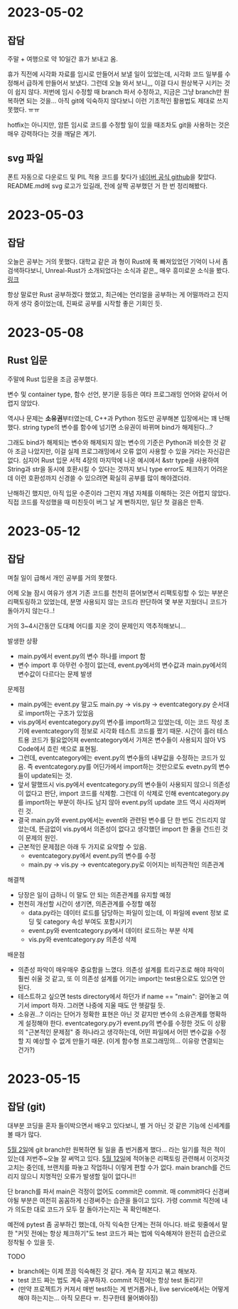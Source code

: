 # 2023-05-02

## 잡담

주말 + 여행으로 약 10일간 휴가 보내고 옴.

휴가 직전에 시각화 자료를 임시로 만들어서 보낼 일이 있었는데, 시각화 코드 일부를 수정해서 급하게 만들어서 보냈다. 그런데 오늘 와서 보니,,, 이걸 다시 원상복구 시키는 것이 쉽지 않다. 저번에 임시 수정할 때 branch 파서 수정하고, 지금은 그냥 branch만 원복하면 되는 것을... 아직 git에 익숙하지 않다보니 이런 기초적인 활용법도 제대로 쓰지 못했다. ㅠㅠ

hotfix는 아니지만, 암튼 임시로 코드를 수정할 일이 있을 때조차도 git을 사용하는 것은 매우 강력하다는 것을 깨달은 계기.

## svg 파일

폰트 자동으로 다운로드 및 PIL 적용 코드를 찾다가 [네이버 공식 github](https://github.com/naver/nanumfont/blob/master/README.md)을 찾았다. README.md에 svg 로고가 있길래, 전에 살짝 공부했던 거 한 번 정리해봤다.

# 2023-05-03

## 잡담

오늘은 공부는 거의 못했다. 대학교 같은 과 형이 Rust에 푹 빠져있었던 기억이 나서 좀 검색하다보니, Unreal-Rust가 소개되었다는 소식과 같은,, 매우 흥미로운 소식을 봤다. [링크](https://careerly.co.kr/comments/68058)

항상 말로만 Rust 공부하겠다 했었고, 최근에는 언리얼을 공부하는 게 어떨까라고 진지하게 생각 중이었는데, 진짜로 공부를 시작할 좋은 기회인 듯.

# 2023-05-08

## Rust 입문

주말에 Rust 입문을 조금 공부했다. 

변수 및 container type, 함수 선언, 분기문 등등은 여타 프로그래밍 언어와 같아서 어렵지 않았다. 

역시나 문제는 **소유권**부터였는데, C++과 Python 정도만 공부해본 입장에서는 꽤 난해했다. string type의 변수를 함수에 넘기면 소유권이 바뀌며 bind가 해제된다...? 

그래도 bind가 해제되는 변수와 해제되지 않는 변수의 기준은 Python과 비슷한 것 같아 조금 나았지만, 이걸 실제 프로그래밍에서 오류 없이 사용할 수 있을 거라는 자신감은 없다. 심지어 Rust 입문 서적 4장의 마지막에 나온 예시에서 &str type을 사용하여 String과 str을 동시에 호환시킬 수 있다는 것까지 보니 type error도 체크하기 어려운데 이런 호환성까지 신경쓸 수 있으려면 확실히 공부를 많이 해야겠더라.

난해하긴 했지만, 아직 입문 수준이라 그런지 개념 자체를 이해하는 것은 어렵지 않았다. 직접 코드를 작성했을 때 미친듯이 버그 날 게 뻔하지만, 일단 첫 걸음은 만족.

# 2023-05-12

## 잡담

며칠 일이 급해서 개인 공부를 거의 못했다.

어제 오늘 잠시 여유가 생겨 기존 코드를 천천히 뜯어보면서 리팩토링할 수 있는 부분은 리팩토링하고 있었는데, 분명 사용되지 않는 코드라 판단하여 몇 부분 지웠더니 코드가 돌아가지 않는다..!

거의 3~4시간동안 도대체 어디를 지운 것이 문제인지 역추적해보니...

발생한 상황

- main.py에서 event.py의 변수 하나를 import 함
- 변수 import 후 아무런 수정이 없는데, event.py에서의 변수값과 main.py에서의 변수값이 다르다는 문제 발생

문제점

- main.py에는 event.py 말고도 main.py -> vis.py -> eventcategory.py 순서대로 import하는 구조가 있었음
- vis.py에서 eventcategory.py의 변수를 import하고 있었는데, 이는 코드 작성 초기에 eventcategory의 정보로 시각화 테스트 코드를 짰기 때문. 시간이 흘러 테스트용 코드가 필요없어져 eventcategory에서 가져온 변수들이 사용되지 않아 VS Code에서 흐린 색으로 표현됨.
- 그런데, eventcategory에는 event.py의 변수들의 내부값을 수정하는 코드가 있음. 즉 eventcategory.py를 어딘가에서 import하는 것만으로도 evetn.py의 변수들이 update되는 것.
- 앞서 말했뜨시 vis.py에서 eventcategory.py의 변수들이 사용되지 않으니 의존성이 없다고 판단, import 코드를 삭제함. 그런데 이 삭제로 인해 eventcategory.py를 import하는 부분이 하나도 남지 않아 event.py의 update 코드 역시 사라져버린 것.
- 결국 main.py와 event.py에서는 event와 관련된 변수를 단 한 번도 건드리지 않았는데, 뜬금없이 vis.py에서 의존성이 없다고 생각했던 import 한 줄을 건드린 것이 문제의 원인.
- 근본적인 문제점은 아래 두 가지로 요약할 수 있음.
  - eventcategory.py에서 event.py의 변수를 수정
  - main.py -> vis.py -> eventcategory.py로 이어지는 비직관적인 의존관계

해결책

- 당장은 일이 급하니 이 말도 안 되는 의존관계를 유지할 예정
- 천천히 개선할 시간이 생기면, 의존관계를 수정할 예정
  - data.py라는 데이터 로드를 담당하는 파일이 있는데, 이 파일에 event 정보 로딩 및 category 속성 부여도 포함시키기
  - event.py와 eventcategory.py에서 데이터 로드하는 부분 삭제
  - vis.py와 eventcategory.py 의존성 삭제

배운점
- 의존성 파악이 매우매우 중요함을 느꼈다. 의존성 설계를 트리구조로 해야 파악이 훨씬 쉬울 것 같고, 또 이 의존성 설계를 어기는 import는 test용으로도 있으면 안 된다.
- 테스트하고 싶으면 tests directory에서 하던가 if name == "main":  걸어놓고 여기서 import 하자. 그러면 나중에 지울 때도 안 헷갈릴 듯.
- 소유권...? 이라는 단어가 정확한 표현은 아닌 것 같지만 변수의 소유관계를 명확하게 설정해야 한다. eventcategory.py가 event.py의 변수를 수정한 것도 이 상황의 "근본적인 문제점" 중 하나라고 생각하는데, 어떤 파일에서 어떤 변수값을 수정할 지 예상할 수 없게 만들기 때문. (이게 함수형 프로그래밍의... 이유랑 연결되는 건가?)

# 2023-05-15

## 잡담 (git)

대부분 코딩을 혼자 들이박으면서 배우고 있다보니, 별 거 아닌 것 같은 기능에 신세계를 볼 때가 많다.

[5월 2일](#2023-05-02)에 git branch만 원복하면 될 일을 좀 번거롭게 했다... 라는 일기를 적은 적이 있는데 저번주~오늘 잘 써먹고 있다. [5월 12일](#2023-05-12)에 적어놓은 리팩토링 관련해서 이것저것 고치는 중인데, 브랜치를 파놓고 작업하니 이렇게 편할 수가 없다. main branch를 건드리지 않으니 치명적인 오류가 발생할 일이 없다니!!

단 branch를 파서 main은 걱정이 없어도 commit은 commit. 매 commit마다 신경써야될 부분은 여전히 꼼꼼하게 신경써주는 습관을 들이고 있다. 가령 commit 직전에 내가 의도한 대로 코드가 모두 잘 돌아가는지는 꼭 확인해본다.

예전에 pytest 좀 공부하긴 했는데, 아직 익숙한 단계는 전혀 아니다. 바로 윗줄에서 말한 "커밋 전에는 항상 체크하기"도 test 코드가 짜는 법에 익숙해져야 완전히 습관으로 정착될 수 있을 듯.

TODO

- branch에는 이제 쪼끔 익숙해진 것 같다. 계속 잘 지지고 볶고 해보자.
- test 코드 짜는 법도 계속 공부하자. commit 직전에는 항상 test 돌리기!
- (만약 프로젝트가 커져서 매번 test하는 게 번거롭거나, live service에서는 어떻게 해야 하는지는... 아직 모른다 ㅠ. 친구한테 물어봐야징)
